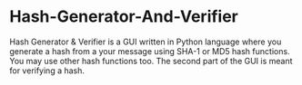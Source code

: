 # Hash-Generator-And-Verifier
Hash Generator &amp; Verifier is a GUI written in Python language where you generate a hash from a your message using SHA-1 or MD5 hash functions. You may use other hash functions too. The second part of the GUI is meant for verifying a hash.
